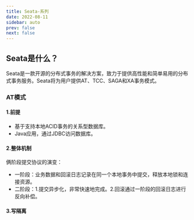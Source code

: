 ```yaml
---
title: Seata-系列
date: 2022-08-11
sidebar: auto
prev: false
next: false
---
```


## Seata是什么？

Seata是一款开源的分布式事务的解决方案，致力于提供高性能和简单易用的分布式事务服务。Seata将为用户提供AT、TCC、SAGA和XA事务模式。

### AT模式
#### 1.前提
- 基于支持本地ACID事务的关系型数据库。
- Java应用，通过JDBC访问数据库。

#### 2.整体机制
俩阶段提交协议的演变：
- 一阶段：业务数据和回滚日志记录在同一个本地事务中提交，释放本地锁和连接资源。
- 二阶段：1.提交异步化，非常快速地完成。2.回滚通过一阶段的回滚日志进行反向补偿。

#### 3.写隔离